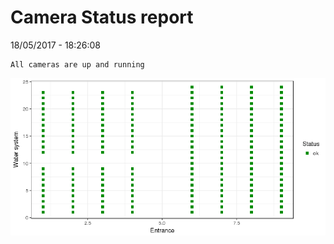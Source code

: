 Camera Status report
================
18/05/2017 - 18:26:08

    All cameras are up and running

![](camreport_files/figure-markdown_github/unnamed-chunk-2-1.png)
